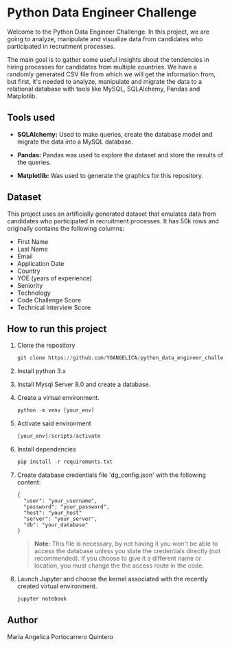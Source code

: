 # Python Data Engineer Challenge
Welcome to the Python Data Engineer Challenge. In this project, we are going to analyze, manipulate and visualize data from candidates who participated in recruitment processes.

The main goal is to gather some useful insights about the tendencies in hiring processes for candidates from multiple countries. We have a randomly generated CSV file from which we will get the information from, but first, it's needed to analyze, manipulate and migrate the data to a relational database with tools like MySQL, SQLAlchemy, Pandas and Matplotlib.

## Tools used

- **SQLAlchemy:** Used to make queries, create the database model and migrate the data into a MySQL database.

- **Pandas:** Pandas was used to explore the dataset and store the results of the queries.

- **Matplotlib:** Was used to generate the graphics for this repository.

## Dataset

This project uses an artificially generated dataset that emulates data from candidates who participated in recruitment processes.
It has 50k rows and originally contains the following columns:

- First Name
- Last Name
- Email
- Application Date
- Country
- YOE (years of experience)
- Seniority
- Technology
- Code Challenge Score
- Technical Interview Score

## How to run this project

1. Clone the repository

    ```python
    git clone https://github.com/YOANGELICA/python_data_engineer_challenge
    ```

2. Install python 3.x

3. Install Mysql Server 8.0 and create a database.

4. Create a virtual environment.
   
    ```python
    python -m venv [your_env]
    ```
6. Activate said environment

    ```python
    [your_env]/scripts/activate
    ```
7. Install dependencies

    ```python
    pip install -r requirements.txt
    ```
    
8. Create database credentials file 'dg_config.json' with the following content:
      ```
      {
        "user": "your_username",
        "password": "your_password",
        "host": "your_host"
        "server": "your_server",
        "db": "your_database"
      }
      ```

    > **Note:** This file is necessary, by not having it you won't be able to access the database unless you state the credentials directly (not recommended). If you choose to give it a different name or location, you must change the the access route in the code.
    > 

9. Launch Jupyter and choose the kernel associated with the recently created virtual environment.

    ```python
    jupyter notebook
    ```
 
## Author
Maria Angelica Portocarrero Quintero
